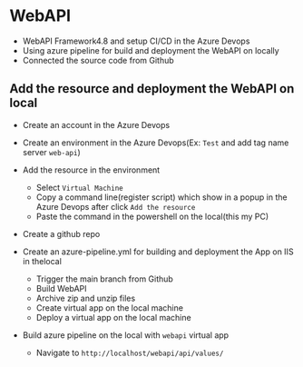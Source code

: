 # WebAPI
- WebAPI Framework4.8 and setup CI/CD in the Azure Devops
- Using azure pipeline for build and deployment the WebAPI on locally
- Connected the source code from Github

## Add the resource and deployment the WebAPI on local
+ Create an account in the Azure Devops
+ Create an environment in the Azure Devops(Ex: `Test` and add tag name server `web-api`)
+ Add the resource in the environment
    - Select `Virtual Machine`
    - Copy a command line(register script) which show in a popup in the Azure Devops after click `Add the resource`
    - Paste the command in the powershell on the local(this my PC)
+ Create a github repo
+ Create an azure-pipeline.yml for building and deployment the App on IIS in thelocal
    - Trigger the main branch from Github
    - Build WebAPI
    - Archive zip and unzip files
    - Create virtual app on the local machine
    - Deploy a virtual app on the local machine

+ Build azure pipeline on the local with `webapi` virtual app
    - Navigate to `http://localhost/webapi/api/values/`
